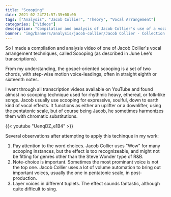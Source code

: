```yaml
---
title: "Scooping"
date: 2021-02-24T21:57:35+08:00
tags: ["Analysis", "Jacob Collier", "Theory", "Vocal Arrangement"]
categories: ["Videos"]
description: "Compilation and analysis of Jacob Collier's use of a vocal arrangement technique called Scooping (as described in June Lee's transcriptions)."
banner: "img/banners/analysis/jacob-collier/Jacob Collier - Collection of Gospel Scoopings.png"
---
```


So I made a compilation and analysis video of one of Jacob Collier's vocal arrangement techniques, called Scooping (as described in June Lee's transcriptions).

From my understanding, the gospel-oriented scooping is a set of two chords, with step-wise motion voice-leadings, often in straight eighth or sixteenth notes.

I went through all transcription videos available on YouTube and found almost no scooping technique used for rhythmic heavy, ethereal, or folk-like songs.
Jacob usually use scooping for expressive, soulful, down to earth kind of vocal effects.
It functions as either an uplifter or a downlifter, using the pentatonic scale, but of course being Jacob, he sometimes harmonizes them with chromatic substitutions.

{{< youtube "UenqDZ_e1B4" >}}

Several observations after attempting to apply this techinque in my work:

1. Pay attention to the word choices.
   Jacob Collier uses "Wow" for many scooping instances, but the effect is too recognizeable, and might not be fitting for genres other than the Steve Wonder type of R&B.
2. Note-choice is important.
   Sometimes the most prominant voice is not the top one.
   Jacob Collier uses a lot of volume automation to bring out important voices, usually the one in pentatonic scale, in post-production.
3. Layer voices in different tuplets.
   The effect sounds fantastic, although quite difficult to sing.
